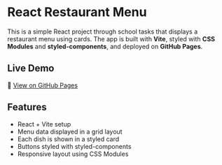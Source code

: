 # React Restaurant Menu

This is a simple React project through school tasks that displays a restaurant menu using cards. The app is built with **Vite**, styled with **CSS Modules** and **styled-components**, and deployed on **GitHub Pages**.

## Live Demo

🔗 [View on GitHub Pages](https://golvi1124.github.io/react-restaurantmeny/)

## Features

- React + Vite setup
- Menu data displayed in a grid layout
- Each dish is shown in a styled card
- Buttons styled with styled-components
- Responsive layout using CSS Modules
